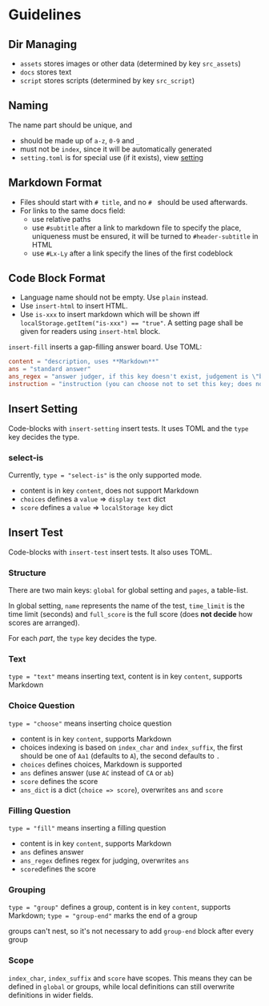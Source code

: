 # Guidelines
## Dir Managing
* `assets` stores images or other data (determined by key `src_assets`)
* `docs` stores text
* `script` stores scripts (determined by key `src_script`)

## Naming
The name part should be unique, and
- should be made up of `a-z`, `0-9` and `_`
- must not be `index`, since it will be automatically generated
- `setting.toml` is for special use (if it exists), view [setting](setting.md)

## Markdown Format
* Files should start with `# title`, and no `# ` should be used afterwards.
* For links to the same docs field:
	* use relative paths
	* use `#subtitle` after a link to markdown file to specify the place, uniqueness must be ensured, it will be turned to `#header-subtitle` in HTML
	* use `#Lx-Ly` after a link specify the lines of the first codeblock

## Code Block Format
* Language name should not be empty. Use `plain` instead.
* Use `insert-html` to insert HTML.
* Use `is-xxx` to insert markdown which will be shown iff `localStorage.getItem("is-xxx") == "true"`. A setting page shall be given for readers using `insert-html` block.

`insert-fill` inserts a gap-filling answer board. Use TOML:
```toml
content = "description, uses **Markdown**"
ans = "standard answer"
ans_regex = "answer judger, if this key doesn't exist, judgement is \"being the same as the standard answer\""
instruction = "instruction (you can choose not to set this key; does not support Markdown)"
```

## Insert Setting
Code-blocks with `insert-setting` insert tests. It uses TOML and the `type` key decides the type.

### select-is
Currently, `type = "select-is"` is the only supported mode.
* content is in key `content`, does not support Markdown
* `choices` defines a `value` => `display text` dict
* `score` defines a `value` => `localStorage key` dict

## Insert Test
Code-blocks with `insert-test` insert tests. It also uses TOML.

### Structure
There are two main keys: `global` for global setting and `pages`, a table-list.

In global setting, `name` represents the name of the test, `time_limit` is the time limit (seconds) and `full_score` is the full score (does **not decide** how scores are arranged).

For each *part*, the `type` key decides the type.

### Text
`type = "text"` means inserting text, content is in key `content`, supports Markdown

### Choice Question
`type = "choose"` means inserting choice question
* content is in key `content`, supports Markdown
* choices indexing is based on `index_char` and `index_suffix`, the first should be one of `Aa1` (defaults to `A`), the second defaults to `. `
* `choices` defines choices, Markdown is supported
* `ans` defines answer (use `AC` instead of `CA` or `ab`)
* `score` defines the score
* `ans_dict` is a dict (`choice => score`), overwrites `ans` and `score`

### Filling Question
`type = "fill"` means inserting a filling question
* content is in key `content`, supports Markdown
* `ans` defines answer
* `ans_regex` defines regex for judging, overwrites `ans`
* `score`defines the score

### Grouping
`type = "group"` defines a group, content is in key `content`, supports Markdown; `type = "group-end"` marks the end of a group

groups can't nest, so it's not necessary to add `group-end` block after every group

### Scope
`index_char`, `index_suffix` and `score` have scopes. This means they can be defined in `global` or groups, while local definitions can still overwrite definitions in wider fields.
